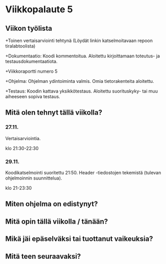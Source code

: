 # Viikkopalaute 5

## Viikon työlista

+Toinen vertaisarviointi tehtynä (Löydät linkin katselmoitavaan repoon tiralabtoolista)

+Dokumentaatio: Koodi kommentoitua. Aloitettu kirjoittamaan toteutus- ja testausdokumentaatiota.

+Viikkoraportti numero 5

+Ohjelma: Ohjelman ydintoiminta valmis. Omia tietorakenteita aloitettu.

+Testaus: Koodin kattava yksikkötestaus. Aloitettu suorituskyky- tai muu aiheeseen sopiva testaus.

## Mitä olen tehnyt tällä viikolla?

### 27.11.

Vertaisarviointia.

klo 21:30-22:30

### 29.11.

Koodikatselmointi suoritettu 21:50. Header -tiedostojen tekemistä (tulevan ohjelmoinnin suunnittelua).

klo 21-23:30

## Miten ohjelma on edistynyt?

## Mitä opin tällä viikolla / tänään?

## Mikä jäi epäselväksi tai tuottanut vaikeuksia?

## Mitä teen seuraavaksi?
